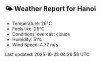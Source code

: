 <!-- WEATHER-START -->
## 🌤 Weather Report for Hanoi

- Temperature: 26°C
- Feels like: 26°C
- Conditions: overcast clouds
- Humidity: 51%
- Wind Speed: 4.77 m/s

Last updated: 2025-10-28 04:26:58 UTC
<!-- WEATHER-END -->

